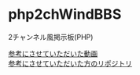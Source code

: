 # php2chWindBBS
2チャンネル風掲示板(PHP)

[参考にさせていただいた動画](https://www.youtube.com/watch?v=3QxtIrakwKk) <br>
[参考にさせていただいた方のリポジトリ](https://github.com/Shin-sibainu/php-bbs-yt)
